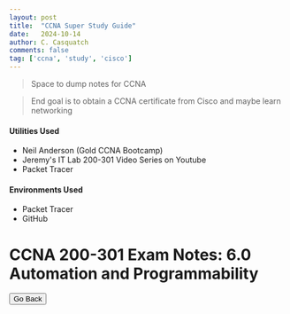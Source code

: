 ```yaml
---
layout: post
title:  "CCNA Super Study Guide"
date:   2024-10-14
author: C. Casquatch
comments: false
tag: ['ccna', 'study', 'cisco']
---
```


> Space to dump notes for CCNA

> End goal is to obtain a CCNA certificate from Cisco and maybe learn networking

#### Utilities Used
* Neil Anderson (Gold CCNA Bootcamp)
* Jeremy's IT Lab 200-301 Video Series on Youtube
* Packet Tracer

#### Environments Used
* Packet Tracer
* GitHub

# CCNA 200-301 Exam Notes: 6.0 Automation and Programmability


<button onclick="history.back()">Go Back</button>
